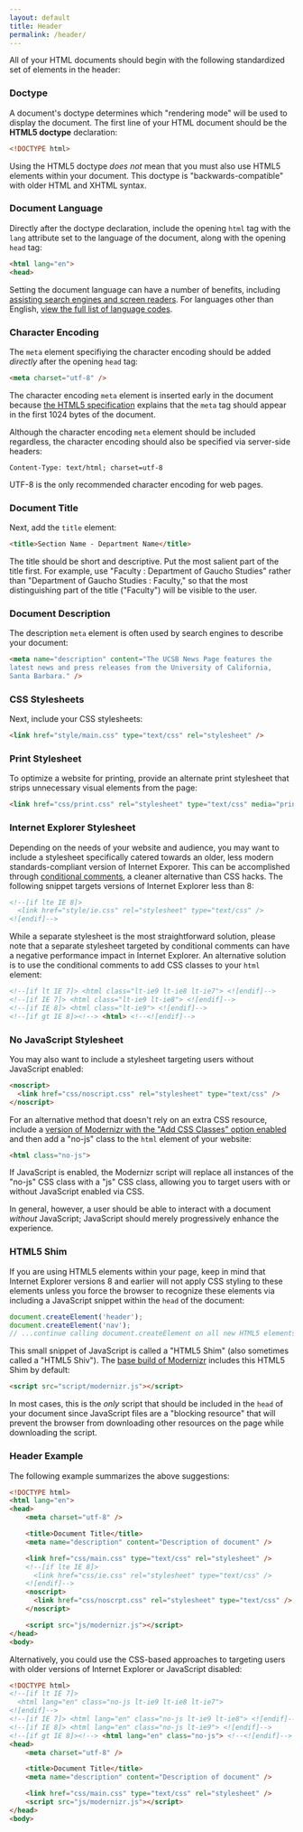```yaml
---
layout: default
title: Header
permalink: /header/
---
```


All of your HTML documents should begin with the following standardized set
of elements in the header:

### Doctype

A document's doctype determines which "rendering mode" will be used to display
the document. The first line of your HTML document should be the
**HTML5 doctype** declaration:

```html
<!DOCTYPE html>
```

Using the HTML5 doctype *does not* mean that you must also use HTML5
elements within your document. This doctype is "backwards-compatible" with
older HTML and XHTML syntax.

### Document Language

Directly after the doctype declaration, include the opening `html` tag with the
`lang` attribute set to the language of the document, along with the
opening `head` tag:

```html
<html lang="en">
<head>
```

Setting the document language can have a number of benefits, including
[assisting search engines and screen readers](http://www.w3.org/TR/html4/struct/dirlang.html#adef-lang).
For languages other than English,
[view the full list of language codes](http://www.loc.gov/standards/iso639-2/php/English_list.php).

### Character Encoding

The `meta` element specifiying the character encoding should be added
*directly* after the opening `head` tag:

```html
<meta charset="utf-8" />
```

The character encoding `meta` element is inserted early in the
document because
[the HTML5 specification](http://www.whatwg.org/specs/web-apps/current-work/multipage/semantics.html#charset)
explains that the `meta` tag should appear in the first 1024 bytes of the document.

Although the character encoding `meta` element should be included
regardless, the character encoding should also be specified via server-side
headers:

```
Content-Type: text/html; charset=utf-8
```

UTF-8 is the only recommended character encoding for web pages.

### Document Title

Next, add the `title` element:

```html
<title>Section Name - Department Name</title>
```

The title should be short and descriptive. Put the most salient part of the
title first. For example, use "Faculty : Department of Gaucho Studies" rather
than "Department of Gaucho Studies : Faculty," so that the most distinguishing
part of the title ("Faculty") will be visible to the user.

### Document Description

The description `meta` element is often used by search engines to describe
your document:

```html
<meta name="description" content="The UCSB News Page features the
latest news and press releases from the University of California,
Santa Barbara." />
```

### CSS Stylesheets

Next, include your CSS stylesheets:

```html
<link href="style/main.css" type="text/css" rel="stylesheet" />
```

### Print Stylesheet

To optimize a website for printing, provide an alternate print stylesheet that
strips unnecessary visual elements from the page:

```html
<link href="css/print.css" rel="stylesheet" type="text/css" media="print" />
```

### Internet Explorer Stylesheet

Depending on the needs of your website and audience, you may want to include a
stylesheet specifically catered towards an older, less modern
standards-compliant version of Internet Exporer. This can be accomplished
through [conditional comments](http://msdn.microsoft.com/en-us/library/ms537512%28v=vs.85%29.aspx),
a cleaner alternative than CSS hacks. The following snippet targets versions
of Internet Explorer less than 8:

```html
<!--[if lte IE 8]>
  <link href="style/ie.css" rel="stylesheet" type="text/css" />
<![endif]-->
```

While a separate stylesheet is the most straightforward solution, please note
that a separate stylesheet targeted by conditional comments can have a negative
performance impact in Internet Explorer. An alternative solution is to use the
conditional comments to add CSS classes to your `html` element:

```html
<!--[if lt IE 7]> <html class="lt-ie9 lt-ie8 lt-ie7"> <![endif]-->
<!--[if IE 7]> <html class="lt-ie9 lt-ie8"> <![endif]-->
<!--[if IE 8]> <html class="lt-ie9"> <![endif]-->
<!--[if gt IE 8]><!--> <html> <!--<![endif]-->
```

### No JavaScript Stylesheet

You may also want to include a stylesheet targeting users without JavaScript
enabled:

```html
<noscript>
  <link href="css/noscript.css" rel="stylesheet" type="text/css" />
</noscript>
```

For an alternative method that doesn't rely on an extra CSS resource, include a
[version of Modernizr with the "Add CSS Classes" option enabled](http://modernizr.com/download/#-shiv-cssclasses)
and then add a "no-js" class to the `html` element of your website:

```html
<html class="no-js">
```

If JavaScript is enabled, the Modernizr script will replace all instances of
the "no-js" CSS class with a "js" CSS class, allowing you to target users with
or without JavaScript enabled via CSS.

In general, however, a user should be able to interact with a document
*without* JavaScript; JavaScript should merely progressively enhance the
experience.

### HTML5 Shim

If you are using HTML5 elements within your page, keep in mind that Internet
Explorer versions 8 and earlier will not apply CSS styling to these elements
unless you force the browser to recognize these elements via including a
JavaScript snippet within the `head` of the document:

```javascript
document.createElement('header');
document.createElement('nav');
// ...continue calling document.createElement on all new HTML5 elements
```

This small snippet of JavaScript is called a "HTML5 Shim"
(also sometimes called a "HTML5 Shiv"). The
[base build of Modernizr](http://modernizr.com/download/#-printshiv)
includes this HTML5 Shim by default:

```html
<script src="script/modernizr.js"></script>
```

In most cases, this is the *only* script that should be included in the
`head` of your document since JavaScript files are a "blocking resource" that
will prevent the browser from downloading other resources on the page while
downloading the script.

### Header Example

The following example summarizes the above suggestions:

```html
<!DOCTYPE html>
<html lang="en">
<head>
    <meta charset="utf-8" />

    <title>Document Title</title>
    <meta name="description" content="Description of document" />

    <link href="css/main.css" type="text/css" rel="stylesheet" />
    <!--[if lte IE 8]>
      <link href="css/ie.css" rel="stylesheet" type="text/css" />
    <![endif]-->
    <noscript>
      <link href="css/noscrpt.css" rel="stylesheet" type="text/css" />
    </noscript>

    <script src="js/modernizr.js"></script>
</head>
<body>
```

Alternatively, you could use the CSS-based approaches to targeting users with
older versions of Internet Explorer or JavaScript disabled:

```html
<!DOCTYPE html>
<!--[if lt IE 7]>
  <html lang="en" class="no-js lt-ie9 lt-ie8 lt-ie7">
<![endif]-->
<!--[if IE 7]> <html lang="en" class="no-js lt-ie9 lt-ie8"> <![endif]-->
<!--[if IE 8]> <html lang="en" class="no-js lt-ie9"> <![endif]-->
<!--[if gt IE 8]><!--> <html lang="en" class="no-js"> <!--<![endif]-->
<head>
    <meta charset="utf-8" />

    <title>Document Title</title>
    <meta name="description" content="Description of document" />

    <link href="css/main.css" type="text/css" rel="stylesheet" />
    <script src="js/modernizr.js"></script>
</head>
<body>
```
